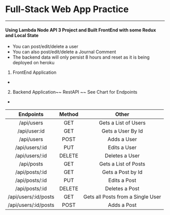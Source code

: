 # Full-Stack Web App Practice

---

#### Using Lambda Node API 3 Project and Built FrontEnd with some Redux and Local State

- You can post/edit/delete a user
- You can also post/edit/delete a Journal Comment
- The backend data will only persist 8 hours and reset as it is being deployed on heroku

1. FrontEnd Application

-

2. Backend Application~~ RestAPI ~~ See Chart for Endpoints

-

|      Endpoints       | Method |               Other               |
| :------------------: | :----: | :-------------------------------: |
|      /api/users      |  GET   |       Gets a List of Users        |
|     /api/user:id     |  GET   |         Gets a User By Id         |
|      /api/users      |  POST  |            Adds a User            |
|    /api/users/:id    |  PUT   |           Edits a User            |
|    /api/users/:id    | DELETE |          Deletes a User           |
|      /api/posts      |  GET   |       Gets a List of Posts        |
|    /api/posts/:id    |  GET   |         Gets a Post by Id         |
|    /api/posts/:id    |  PUT   |           Edits a Post            |
|    /api/posts/:id    | DELETE |          Deletes a Post           |
| /api/users/:id/posts |  GET   | Gets all Posts from a Single User |
| /api/users/:id/posts |  POST  |            Adds a Post            |
